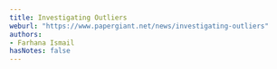 ```yaml
---
title: Investigating Outliers
weburl: "https://www.papergiant.net/news/investigating-outliers"
authors:
- Farhana Ismail
hasNotes: false
---
```

